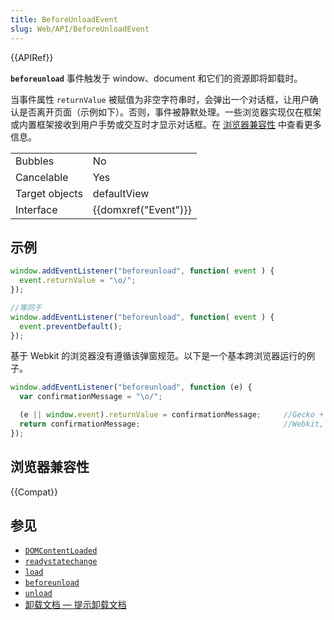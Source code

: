 ```yaml
---
title: BeforeUnloadEvent
slug: Web/API/BeforeUnloadEvent
---
```


{{APIRef}}

**`beforeunload`** 事件触发于 window、document 和它们的资源即将卸载时。

当事件属性 `returnValue` 被赋值为非空字符串时，会弹出一个对话框，让用户确认是否离开页面（示例如下）。否则，事件被静默处理。一些浏览器实现仅在框架或内置框架接收到用户手势或交互时才显示对话框。在 [浏览器兼容性](#浏览器兼容性) 中查看更多信息。

<table class="properties">
  <tbody>
    <tr>
      <td>Bubbles</td>
      <td>No</td>
    </tr>
    <tr>
      <td>Cancelable</td>
      <td>Yes</td>
    </tr>
    <tr>
      <td>Target objects</td>
      <td>defaultView</td>
    </tr>
    <tr>
      <td>Interface</td>
      <td>{{domxref("Event")}}</td>
    </tr>
  </tbody>
</table>

## 示例

```js
window.addEventListener("beforeunload", function( event ) {
  event.returnValue = "\o/";
});

//等同于
window.addEventListener("beforeunload", function( event ) {
  event.preventDefault();
});
```

基于 Webkit 的浏览器没有遵循该弹窗规范。以下是一个基本跨浏览器运行的例子。

```js
window.addEventListener("beforeunload", function (e) {
  var confirmationMessage = "\o/";

  (e || window.event).returnValue = confirmationMessage;     //Gecko + IE
  return confirmationMessage;                                //Webkit, Safari, Chrome etc.
});
```

## 浏览器兼容性

{{Compat}}

## 参见

- [`DOMContentLoaded`](/zh-CN/docs/Web/API/Window/DOMContentLoaded_event)
- [`readystatechange`](/zh-CN/docs/Web/API/Document/readystatechange_event)
- [`load`](/zh-CN/docs/Web/API/Window/load_event)
- [`beforeunload`](/zh-CN/docs/Web/API/Window/beforeunload_event)
- [`unload`](/zh-CN/docs/Web/API/Window/unload_event)
- [卸载文档 — 提示卸载文档](http://www.whatwg.org/specs/web-apps/current-work/#prompt-to-unload-a-document)
